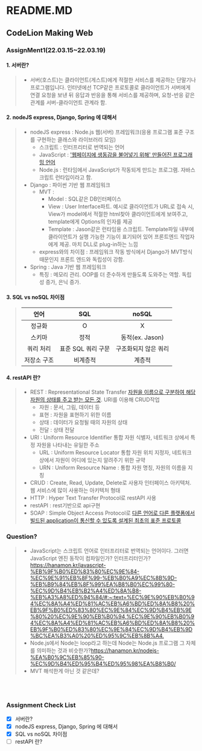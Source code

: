 # README.MD
## CodeLion Making Web

### AssignMent1(22.03.15~22.03.19)
#### 1. 서버란?
> * 서버(호스트)는 클라이언트(게스트)에게 적절한 서비스를 제공하는 단말기나 프로그램입니다. 인터넷에선 TCP같은 프로토콜로 클라이언트가 서버에게 연결 요청을 보낸 뒤 응답과 반응을 통해 서비스를 제공하며, 요청-반응 같은 관계를 서버-클라이언트 관계라 함.

#### 2. nodeJS express, Django, Spring 에 대해서
> * nodeJS express : Node.js 웹(서버) 프레임워크(응용 프로그램 표준 구조를 구현하는 클래스와 라이브러리 모임)
>   * 스크립트 : 인터프리터로 번역되는 언어
>   * JavaScript : ['웹페이지에 생동감을 불어넣기 위해' 만들어진 프로그래밍 언어](https://ko.javascript.info/intro "구글 : 자바스크립트란 검색 결과")
>   * Node.js : 런타임에서 JavaScript가 작동되게 만드는 프로그램. 자바스크립트 런타입이라고 함.
> * Django : 파이썬 기반 웹 프레임워크
>   * MVT : 
>     - Model : SQL같은 DB인터페이스
>     - View : User Interface파트. 예시로 클라이언트가 URL로 접속 시, View가 model에서 적절한 html찾아 클라이언트에게 보여주고, template에게 Options의 인자를 제공
>     - Template : Jason같은 런타임용 스크립트. Template파일 내부에 클라이언트가 실행 가능한 기능이 표기되어 있어 프론트엔드 작업자에게 제공. 마치 DLL로 plug-in하는 느낌
>   * express와의 차이점 : 프레임워크 작동 방식에서 Django가 MVT방식때문인지 프론트 엔드와 독립성이 강함.
> * Spring : Java 기반 웹 프레임워크
>   * 특징 : 메모리 관리. OOP를 더 준수하게 만들도록 도와주는 역할. 독립성 증가, 은닉 증가.

#### 3. SQL vs noSQL 차이점
> |   언어    |        SQL        |        noSQL        |
> | :---: | :---: | :---: |
> |   정규화  |         O         |           X         |
> |   스키마  |        정적       |   동적(ex. Jason)   |
> | 쿼리 처리 | 표준 SQL 쿼리 구문 | 구조화되지 않은 쿼리 |
> |저장소 구조|      비계층적      |       계층적        |


#### 4. restAPI 란?
> * REST : Representational State Transfer [자원을 이름으로 구분하여 해당 자원의 상태를 주고 받는 모든 것](https://hanamon.kr/rest-api/#:~:text=REST%EC%9D%98%20%EC%A0%95%EC%9D%98,%EB%B0%9B%EB%8A%94%20%EB%AA%A8%EB%93%A0%20%EA%B2%83%EC%9D%84%20%EC%9D%98%EB%AF%B8%ED%95%9C%EB%8B%A4.). URI를 이용해 CRUD작업 
>   - 자원 : 문서, 그림, 데이터 등
>   - 표현 : 자원을 표현하기 위한 이름
>   - 상태 : 데이터가 요청될 때의 자원의 상태
>   - 전달 : 상태 전달
> * URI : Uniform Resource Identifier 통합 자원 식별자, 네트워크 상에서 특정 자원을 나타내는 유일한 주소
>   - URL : Uniform Resource Locator 통합 자원 위치 지정자, 네트워크 상에서 자원이 어디에 있는지 알려주기 위한 규약
>   - URN : Uniform Resource Name : 통합 자원 명칭, 자원의 이름을 지칭
> * CRUD : Create, Read, Update, Delete로 사용자 인터페이스 아키텍처. 웹 서비스에 많이 사용하는 아키텍처 형태
> * HTTP : Hyper Text Transfer Protocol로 restAPI 사용
> * restAPI : rest기반으로 api구현
> * SOAP : Simple Object Access Protocol로 [다른 언어로 다른 플랫폼에서 빌드된 application이 통신할 수 있도록 설계된 최초의 표준 프로토콜](https://www.redhat.com/ko/topics/integration/whats-the-difference-between-soap-rest)

### Question?
> * JavaScript는 스크립트 언어로 인터프리터로 번역되는 언어이다. 그러면 JavaScript 엔진 동작이 컴파일인가? 인터프리터인가?<https://hanamon.kr/javascript-%EB%9F%B0%ED%83%80%EC%9E%84-%EC%9E%91%EB%8F%99-%EB%B0%A9%EC%8B%9D-%EB%B9%84%EB%8F%99%EA%B8%B0%EC%99%80-%EC%9D%B4%EB%B2%A4%ED%8A%B8-%EB%A3%A8%ED%94%84/#:~:text=%EC%9E%90%EB%B0%94%EC%8A%A4%ED%81%AC%EB%A6%BD%ED%8A%B8%20%EB%9F%B0%ED%83%80%EC%9E%84%EC%9D%B4%EB%9E%80%20%EC%9E%90%EB%B0%94,%EC%9E%90%EB%B0%94%EC%8A%A4%ED%81%AC%EB%A6%BD%ED%8A%B8%20%EB%9F%B0%ED%83%80%EC%9E%84%EC%9D%B4%EB%9D%BC%EA%B3%A0%20%ED%95%9C%EB%8B%A4.>
> * Node.js에서 Node는 loop라고 하는데 Node는 Node.js 프로그램 그 자체를 의미하는 것과 비슷한가?<https://hanamon.kr/nodejs-%EA%B0%9C%EB%85%90-%EC%9D%B4%ED%95%B4%ED%95%98%EA%B8%B0/>
> * MVT 해석한게 아닌 것 같은데?
> 
</br></br>
### Assignment Check List
- [x] 서버란?
- [x] nodeJS express, Django, Spring 에 대해서
- [x] SQL vs noSQL 차이점
- [ ] restAPI 란?
